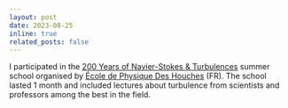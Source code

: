 ```yaml
---
layout: post
date: 2023-08-25
inline: true
related_posts: false
---
```



I participated in the <a href="https://gdr-turbulence.universite-lyon.fr/summer-school-2023-265651.kjsp">200 Years of Navier-Stokes & Turbulences</a> summer school organised by <a href="https://www.houches-school-physics.com/ecole-de-physique-des-houches/home-ecole-les-houches-1066564.kjsp">École de Physique Des Houches</a> (FR). The school lasted 1 month and included lectures about turbulence from scientists and professors among the best in the field. 

